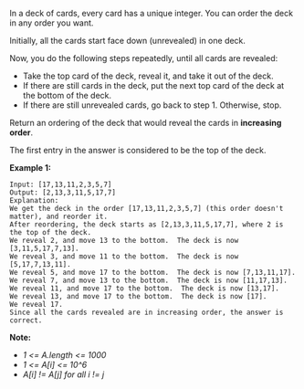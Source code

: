 In a deck of cards, every card has a unique integer.  You can order the deck in any order you want.

Initially, all the cards start face down (unrevealed) in one deck.

Now, you do the following steps repeatedly, until all cards are revealed:
* Take the top card of the deck, reveal it, and take it out of the deck.
* If there are still cards in the deck, put the next top card of the deck at the bottom of the deck.
* If there are still unrevealed cards, go back to step 1.  Otherwise, stop.

Return an ordering of the deck that would reveal the cards in **increasing order**.

The first entry in the answer is considered to be the top of the deck.

**Example 1:**
```
Input: [17,13,11,2,3,5,7]
Output: [2,13,3,11,5,17,7]
Explanation:
We get the deck in the order [17,13,11,2,3,5,7] (this order doesn't matter), and reorder it.
After reordering, the deck starts as [2,13,3,11,5,17,7], where 2 is the top of the deck.
We reveal 2, and move 13 to the bottom.  The deck is now [3,11,5,17,7,13].
We reveal 3, and move 11 to the bottom.  The deck is now [5,17,7,13,11].
We reveal 5, and move 17 to the bottom.  The deck is now [7,13,11,17].
We reveal 7, and move 13 to the bottom.  The deck is now [11,17,13].
We reveal 11, and move 17 to the bottom.  The deck is now [13,17].
We reveal 13, and move 17 to the bottom.  The deck is now [17].
We reveal 17.
Since all the cards revealed are in increasing order, the answer is correct.
```

**Note:**
* *1 <= A.length <= 1000*
* *1 <= A[i] <= 10^6*
* *A[i] != A[j] for all i != j*
